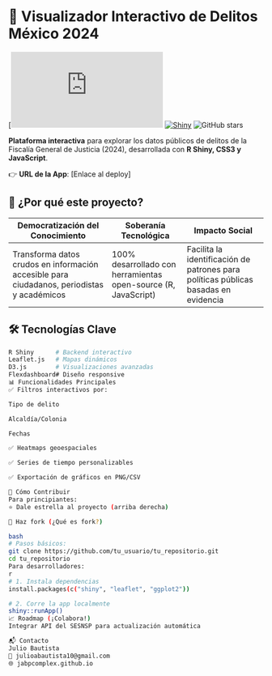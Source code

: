 # 🚨 Visualizador Interactivo de Delitos México 2024 

[![License: GPL.v2](https://www.gnu.org/licenses/old-licenses/gpl-2.0.html)
[![Shiny](https://img.shields.io/badge/Shiny-RStudio-blue.svg)](https://shiny.rstudio.com/)
![GitHub stars](https://img.shields.io/github/stars/jabpcomplex/dashbord_CRIMEN_CDMX?style=social)

**Plataforma interactiva** para explorar los datos públicos de delitos de la Fiscalía General de Justicia (2024), desarrollada con **R Shiny, CSS3 y JavaScript**.

👉 **URL de la App**: [Enlace al deploy] 

## 🌟 ¿Por qué este proyecto?
| Democratización del Conocimiento | Soberanía Tecnológica | Impacto Social |
|---------------------------------|-----------------------|----------------|
| Transforma datos crudos en información accesible para ciudadanos, periodistas y académicos | 100% desarrollado con herramientas open-source (R, JavaScript) | Facilita la identificación de patrones para políticas públicas basadas en evidencia |

## 🛠️ Tecnologías Clave
```bash
R Shiny      # Backend interactivo
Leaflet.js   # Mapas dinámicos
D3.js        # Visualizaciones avanzadas
Flexdashboard# Diseño responsive
📊 Funcionalidades Principales
✅ Filtros interactivos por:

Tipo de delito

Alcaldía/Colonia

Fechas

✅ Heatmaps geoespaciales

✅ Series de tiempo personalizables

✅ Exportación de gráficos en PNG/CSV

🚀 Cómo Contribuir
Para principiantes:
⭐ Dale estrella al proyecto (arriba derecha)

🍴 Haz fork (¿Qué es fork?)

bash
# Pasos básicos:
git clone https://github.com/tu_usuario/tu_repositorio.git
cd tu_repositorio
Para desarrolladores:
r
# 1. Instala dependencias
install.packages(c("shiny", "leaflet", "ggplot2"))

# 2. Corre la app localmente
shiny::runApp()
📈 Roadmap (¡Colabora!)
Integrar API del SESNSP para actualización automática

📬 Contacto
Julio Bautista
📧 julioabautista10@gmail.com
🌐 jabpcomplex.github.io

